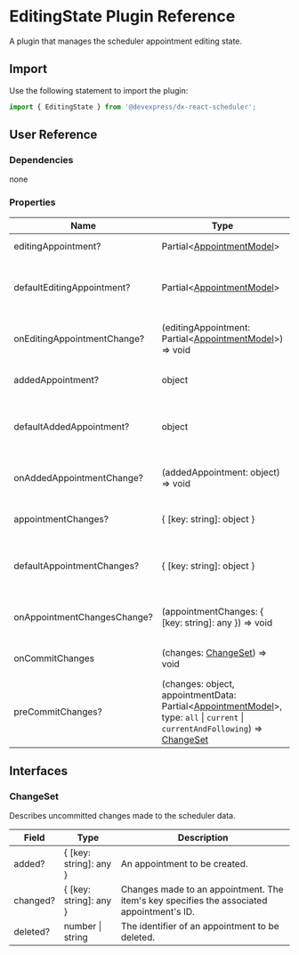 # EditingState Plugin Reference

A plugin that manages the scheduler appointment editing state.

## Import

Use the following statement to import the plugin:

```js
import { EditingState } from '@devexpress/dx-react-scheduler';
```

## User Reference

### Dependencies

none

### Properties

Name | Type | Default | Description
-----|------|---------|------------
editingAppointment? | Partial&lt;[AppointmentModel](./scheduler.md#appointmentmodel)&gt; | | The appointment being edited.
defaultEditingAppointment? | Partial&lt;[AppointmentModel](./scheduler.md#appointmentmodel)&gt; | | The initial value of the `editingAppointment` property in uncontrolled mode.
onEditingAppointmentChange? | (editingAppointment: Partial&lt;[AppointmentModel](./scheduler.md#appointmentmodel)&gt;) => void | | Handles changes to the `editingAppointment` property value.
addedAppointment? | object | | A created but not committed appointment.
defaultAddedAppointment? | object | | The initial value of the `addedAppointment` property in uncontrolled mode.
onAddedAppointmentChange? | (addedAppointment: object) => void | | Handles changes to the `addedAppointment` property value.
appointmentChanges? | { [key: string]: object } | | Uncommitted appointment changes.
defaultAppointmentChanges? | { [key: string]: object } | | The initial value of the `appointmentChanges` property in uncontrolled mode.
onAppointmentChangesChange? | (appointmentChanges: { [key: string]: any }) => void | | Handles changes to the `appointmentChanges` property value.
onCommitChanges | (changes: [ChangeSet](#changeset)) => void | | Handles commiting appointment changes.
preCommitChanges? | (changes: object, appointmentData: Partial&lt;[AppointmentModel](./scheduler.md#appointmentmodel)&gt;, type: `all` &#124; `current` &#124; `currentAndFollowing`) => [ChangeSet](#changeset) | | Allows you to process changes that are not committed yet.

## Interfaces

### ChangeSet

Describes uncommitted changes made to the scheduler data.

Field | Type | Description
------|------|------------
added? | { [key: string]: any } | An appointment to be created.
changed? | { [key: string]: any } | Changes made to an appointment. The item's key specifies the associated appointment's ID.
deleted? | number &#124; string | The identifier of an appointment to be deleted.
